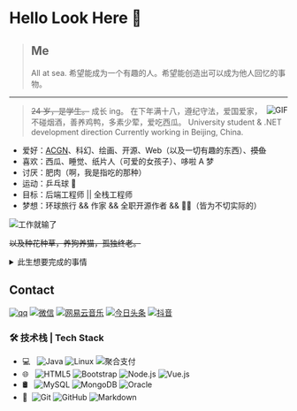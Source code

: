 # Hello Look Here 👋

> ## Me
>
> All at sea.
> 希望能成为一个有趣的人。希望能创造出可以成为他人回忆的事物。

---

<img align="right" alt="GIF" src="https://cdn.jsdelivr.net/gh/Liziwangli/MyblogImage/image/LiziGitIcon/comn.gif" />



> ~~24 岁，是学生。~~ 成长 ing。
> 在下年满十八，遵纪守法，爱国爱家，不碰烟酒，善养鸡鸭，多素少荤，爱吃西瓜。
> University student & .NET development direction
> Currently working in Beijing, China.

- 爱好：[ACGN](https://baike.baidu.com/item/ACGN)、科幻、绘画、开源、Web（以及一切有趣的东西）、~~摸鱼~~
- 喜欢：西瓜、睡觉、纸片人（可爱的女孩子）、哆啦 A 梦
- 讨厌：肥肉（啊，我是指吃的那种）
- 运动：乒乓球 🏓 
- 目标：后端工程师 || 全栈工程师
- 梦想：环球旅行 && 作家  && 全职开源作者 && 🦸‍♂️（皆为不切实际的）

![工作就输了](https://cdn.jsdelivr.net/gh/YunYouJun/cdn/img/meme/no-work.jpg)

~~以及种花种草，养狗养猫，孤独终老。~~

<details>
<summary>此生想要完成的事情</summary>


- [ ] 写一本值得出版的书

- [ ] 做一款值得发售的游戏

- [ ] 做一部有故事的动画短片

- [ ] 画一本有趣的短篇漫画

- [ ] 写一首藏有回忆的歌

- [ ] 在乡村老家有一栋按照自己想法建造的房子

- [x] 成为一个自己不讨厌的、有趣的人

  

  </details>

## Contact

[![qq](https://cdn.jsdelivr.net/gh/Liziwangli/MyblogImage/image/LiziGitIcon/qq.svg)](https://baidu.com)
[![微信](https://cdn.jsdelivr.net/gh/Liziwangli/MyblogImage/image/LiziGitIcon/微信.svg)](https://cdn.jsdelivr.net/gh/Liziwangli/MyblogImage/weixin.png)
[![网易云音乐](https://cdn.jsdelivr.net/gh/Liziwangli/MyblogImage/image/LiziGitIcon/网易云音乐-01.svg)](https://baicu.com)
[![今日头条](https://cdn.jsdelivr.net/gh/Liziwangli/MyblogImage/image/LiziGitIcon/头条样式.svg)](https://baicu.com)
[![抖音](https://cdn.jsdelivr.net/gh/Liziwangli/MyblogImage/image/LiziGitIcon/抖音.svg)](https://baicu.com)

### 🛠 技术栈 | Tech Stack

- 💻 &#160; ![Java](https://img.shields.io/badge/-Java-333333?style=flat&logo=Java&logoColor=007396)
  ![Linux](https://img.shields.io/badge/-Linux-333333?style=flat&logo=Linux&logoColor=FCC624)
  ![聚合支付](https://img.shields.io/badge/-聚合支付-333333?style=flat&logo=payoneer&logoColor=FF4800)
- 🌐 &#160; ![HTML5](https://img.shields.io/badge/-HTML5-333333?style=flat&logo=HTML5)
  ![Bootstrap](https://img.shields.io/badge/-Bootstrap-333333?style=flat&logo=bootstrap&logoColor=563D7C)
  ![Node.js](https://img.shields.io/badge/-Node.js-333333?style=flat&logo=node.js)
  ![Vue.js](https://img.shields.io/badge/-VueJS-333333?style=flat&logo=Vue.js)
- 🛢 &#160; ![MySQL](https://img.shields.io/badge/-MySQL-333333?style=flat&logo=mysql)
  ![MongoDB](https://img.shields.io/badge/-MongoDB-333333?style=flat&logo=mongodb)
  ![Oracle](https://img.shields.io/badge/-Oracle-333333?style=flat&logo=Oracle)
- 🔧 &#160;![Git](https://img.shields.io/badge/-Git-333333?style=flat&logo=git)
  ![GitHub](https://img.shields.io/badge/-GitHub-333333?style=flat&logo=github)
  ![Markdown](https://img.shields.io/badge/-Markdown-333333?style=flat&logo=markdown)

